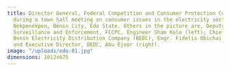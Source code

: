 ```yaml
---
title: Director General, Federal Competition and Consumer Protection Commission (FCCPC), Babatunde Irukera, speaking
  during a town hall meeting on consumer issues in the electricity sector, held in
  Nekpenekpen, Benin City, Edo State. Others in the picture are, Deputy Director,
  Surveillance and Enforcement, FCCPC, Engineer Sham Kolo (left); Chief State Head,
  Benin Electricity Distribution Company (BEDC), Engr. Fidelis Obichai (2nd left)
  and Executive Director, BEDC, Abu Ejoor (right).
image: "/uploads/edo-01.jpg"
dimensions: 1012x675
---
```


